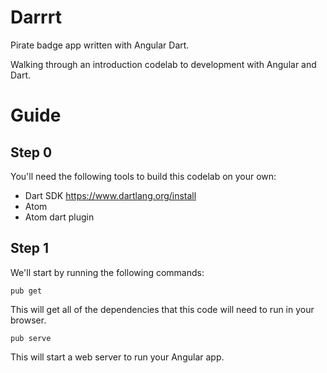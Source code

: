 # Darrrt
Pirate badge app written with Angular Dart.

Walking through an introduction codelab to development with Angular and Dart.

# Guide
## Step 0
You'll need the following tools to build this codelab on your own:
 - Dart SDK https://www.dartlang.org/install
 - Atom
 - Atom dart plugin

## Step 1
We'll start by running the following commands:

`pub get`

This will get all of the dependencies that this code will need to run in your
browser.

`pub serve`

This will start a web server to run your Angular app.
